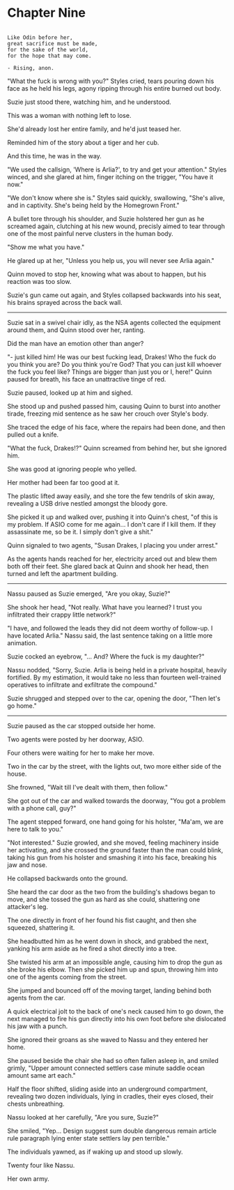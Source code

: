 # Chapter Nine

~~~

Like Odin before her,
great sacrifice must be made,
for the sake of the world,
for the hope that may come.

- Rising, anon.

~~~

"What the fuck is wrong with you?" Styles cried, tears pouring down his face as he held his legs, agony ripping through his entire burned out body.

Suzie just stood there, watching him, and he understood.

This was a woman with nothing left to lose.

She'd already lost her entire family, and he'd just teased her.

Reminded him of the story about a tiger and her cub.

And this time, he was in the way.

"We used the callsign, 'Where is Arlia?', to try and get your attention." Styles winced, and she glared at him, finger itching on the trigger, "You have it now."

"We don't know where she is." Styles said quickly, swallowing, "She's alive, and in captivity. She's being held by the Homegrown Front."

A bullet tore through his shoulder, and Suzie holstered her gun as he screamed again, clutching at his new wound, precisly aimed to tear through one of the most painful nerve clusters in the human body.

"Show me what you have."

He glared up at her, "Unless you help us, you will never see Arlia again."

Quinn moved to stop her, knowing what was about to happen, but his reaction was too slow.

Suzie's gun came out again, and Styles collapsed backwards into his seat, his brains sprayed across the back wall.

---

Suzie sat in a swivel chair idly, as the NSA agents collected the equipment around them, and Quinn stood over her, ranting.

Did the man have an emotion other than anger?

"- just killed him! He was our best fucking lead, Drakes! Who the fuck do you think you are? Do you think you're God? That you can just kill whoever the fuck you feel like? Things are bigger than just you or I, here!" Quinn paused for breath, his face an unattractive tinge of red.

Suzie paused, looked up at him and sighed.

She stood up and pushed passed him, causing Quinn to burst into another tirade, freezing mid sentence as he saw her crouch over Style's body.

She traced the edge of his face, where the repairs had been done, and then pulled out a knife.

"What the fuck, Drakes!?" Quinn screamed from behind her, but she ignored him.

She was good at ignoring people who yelled.

Her mother had been far too good at it.

The plastic lifted away easily, and she tore the few tendrils of skin away, revealing a USB drive nestled amongst the bloody gore.

She picked it up and walked over, pushing it into Quinn's chest, "of this is my problem. If ASIO come for me again... I don't care if I kill them. If they assassinate me, so be it. I simply don't give a shit."

Quinn signaled to two agents, "Susan Drakes, I placing you under arrest."

As the agents hands reached for her, electricity arced out and blew them both off their feet. She glared back at Quinn and shook her head, then turned and left the apartment building.

---

Nassu paused as Suzie emerged, "Are you okay, Suzie?"

She shook her head, "Not really. What have you learned? I trust you infiltrated their crappy little network?"

"I have, and followed the leads they did not deem worthy of follow-up. I have located Arlia." Nassu said, the last sentence taking on a little more animation.

Suzie cocked an eyebrow, "... And? Where the fuck is my daughter?"

Nassu nodded, "Sorry, Suzie. Arlia is being held in a private hospital, heavily fortified. By my estimation, it would take no less than fourteen well-trained operatives to infiltrate and exfiltrate the compound."

Suzie shrugged and stepped over to the car, opening the door, "Then let's go home."

---

Suzie paused as the car stopped outside her home.

Two agents were posted by her doorway, ASIO.

Four others were waiting for her to make her move.

Two in the car by the street, with the lights out, two more either side of the house.

She frowned, "Wait till I've dealt with them, then follow."

She got out of the car and walked towards the doorway, "You got a problem with a phone call, guy?"

The agent stepped forward, one hand going for his holster, "Ma'am, we are here to talk to you."

"Not interested." Suzie growled, and she moved, feeling machinery inside her activating, and she crossed the ground faster than the man could blink, taking his gun from his holster and smashing it into his face, breaking his jaw and nose.

He collapsed backwards onto the ground.

She heard the car door as the two from the building's shadows began to move, and she tossed the gun as hard as she could, shattering one attacker's leg.

The one directly in front of her found his fist caught, and then she squeezed, shattering it.

She headbutted him as he went down in shock, and grabbed the next, yanking his arm aside as he fired a shot directly into a tree.

She twisted his arm at an impossible angle, causing him to drop the gun as she broke his elbow. Then she picked him up and spun, throwing him into one of the agents coming from the street.

She jumped and bounced off of the moving target, landing behind both agents from the car.

A quick electrical jolt to the back of one's neck caused him to go down, the next managed to fire his gun directly into his own foot before she dislocated his jaw with a punch.

She ignored their groans as she waved to Nassu and they entered her home.

She paused beside the chair she had so often fallen asleep in, and smiled grimly, "Upper amount connected settlers case minute saddle ocean amount same art each."

Half the floor shifted, sliding aside into an underground compartment, revealing two dozen individuals, lying in cradles, their eyes closed, their chests unbreathing.

Nassu looked at her carefully, "Are you sure, Suzie?"

She smiled, "Yep... Design suggest sum double dangerous remain article rule paragraph lying enter state settlers lay pen terrible."

The individuals yawned, as if waking up and stood up slowly.

Twenty four like Nassu.

Her own army.
